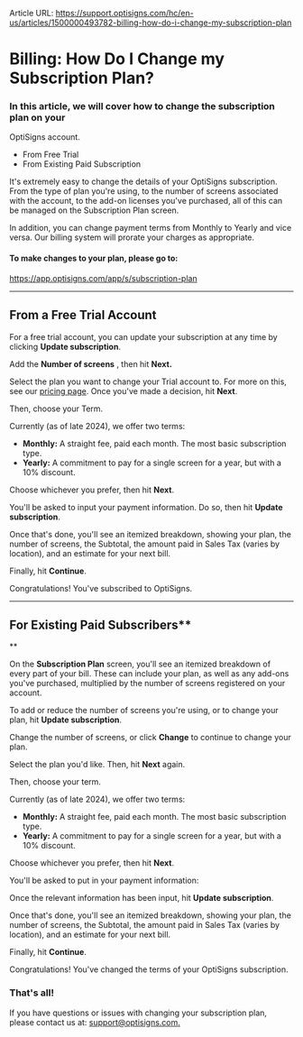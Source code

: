 Article URL: https://support.optisigns.com/hc/en-us/articles/1500000493782-billing-how-do-i-change-my-subscription-plan

# Billing: How Do I Change my Subscription Plan?

### In this article, we will cover how to change the subscription plan on your
OptiSigns account.

  * From Free Trial
  * From Existing Paid Subscription

It's extremely easy to change the details of your OptiSigns subscription. From
the type of plan you're using, to the number of screens associated with the
account, to the add-on licenses you've purchased, all of this can be managed
on the Subscription Plan screen.

In addition, you can change payment terms from Monthly to Yearly and vice
versa. Our billing system will prorate your charges as appropriate.

#### **To make changes to your plan, please go to:**

<https://app.optisigns.com/app/s/subscription-plan>

* * *

## From a Free Trial Account

For a free trial account, you can update your subscription at any time by
clicking **Update subscription**.

Add the **Number of screens** , then hit **Next.**

Select the plan you want to change your Trial account to. For more on this,
see our [pricing page](https://www.optisigns.com/pricing). Once you've made a
decision, hit **Next**.

Then, choose your Term.

Currently (as of late 2024), we offer two terms:

  * **Monthly:** A straight fee, paid each month. The most basic subscription type.
  * **Yearly:** A commitment to pay for a single screen for a year, but with a 10% discount.

Choose whichever you prefer, then hit **Next**.

You'll be asked to input your payment information. Do so, then hit **Update
subscription**.

Once that's done, you'll see an itemized breakdown, showing your plan, the
number of screens, the Subtotal, the amount paid in Sales Tax (varies by
location), and an estimate for your next bill.

Finally, hit **Continue**.

Congratulations! You've subscribed to OptiSigns.

* * *

## For Existing Paid Subscribers**  
**

On the **Subscription Plan** screen, you'll see an itemized breakdown of every
part of your bill. These can include your plan, as well as any add-ons you've
purchased, multiplied by the number of screens registered on your account.

To add or reduce the number of screens you're using, or to change your plan,
hit **Update subscription**.

Change the number of screens, or click **Change** to continue to change your
plan.

Select the plan you'd like. Then, hit **Next** again.

Then, choose your term.

Currently (as of late 2024), we offer two terms:

  * **Monthly:** A straight fee, paid each month. The most basic subscription type.
  * **Yearly:** A commitment to pay for a single screen for a year, but with a 10% discount.

Choose whichever you prefer, then hit **Next**.

You'll be asked to put in your payment information:

Once the relevant information has been input, hit **Update subscription**.

Once that's done, you'll see an itemized breakdown, showing your plan, the
number of screens, the Subtotal, the amount paid in Sales Tax (varies by
location), and an estimate for your next bill.

Finally, hit **Continue**.

Congratulations! You've changed the terms of your OptiSigns subscription.

### That's all!

If you have questions or issues with changing your subscription plan, please
contact us at: [support@optisigns.com.](https://support@optisigns.com)

